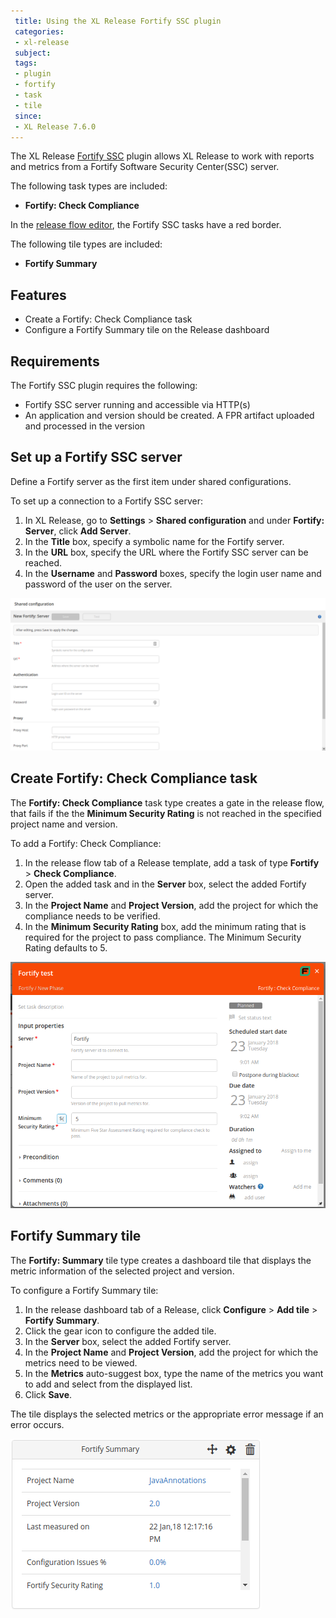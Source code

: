 ```yaml
---
 title: Using the XL Release Fortify SSC plugin
 categories:
 - xl-release
 subject:
 tags:
 - plugin
 - fortify
 - task
 - tile
 since:
 - XL Release 7.6.0
---
```


The XL Release [Fortify SSC](https://software.microfocus.com/en-us/products/software-security-assurance-sdlc/overview) plugin allows XL Release to work with reports and metrics from a Fortify Software Security Center(SSC) server.

The following task types are included:

* **Fortify: Check Compliance**

In the [release flow editor](/xl-release/how-to/using-the-release-flow-editor.html), the Fortify SSC tasks have a red border.

The following tile types are included:

* **Fortify Summary**

## Features

* Create a Fortify: Check Compliance task
* Configure a Fortify Summary tile on the Release dashboard

## Requirements

The Fortify SSC plugin requires the following:

* Fortify SSC server running and accessible via HTTP(s)
* An application and version should be created. A FPR artifact uploaded and processed in the version

## Set up a Fortify SSC server

Define a Fortify server as the first item under shared configurations.

To set up a connection to a Fortify SSC server:

1. In XL Release, go to **Settings** > **Shared configuration** and under **Fortify: Server**, click **Add Server**.
1. In the **Title** box, specify a symbolic name for the Fortify server.
1. In the **URL** box, specify the URL where the Fortify SSC server can be reached.
1. In the **Username** and **Password** boxes, specify the login user name and password of the user on the server.

![Create Fortify SSC server](../images/xlr-fortify-ssc-plugin/add-fortify-server.png)

## Create Fortify: Check Compliance task

The **Fortify: Check Compliance** task type creates a gate in the release flow, that fails if the the **Minimum Security Rating** is not reached in the specified project name and version.

To add a Fortify: Check Compliance:

1. In the release flow tab of a Release template, add a task of type **Fortify** > **Check Compliance**.
1. Open the added task and in the **Server** box, select the added Fortify server.
1. In the **Project Name** and **Project Version**, add the project for which the compliance needs to be verified.
1. In the **Minimum Security Rating** box, add the minimum rating that is required for the project to pass compliance. The Minimum Security Rating defaults to 5.

![Fortify Check Compliance task](../images/xlr-fortify-ssc-plugin/fortify-compliance-task.png)

## Fortify Summary tile

The **Fortify: Summary** tile type creates a dashboard tile that displays the metric information of the selected project and version.

To configure a Fortify Summary tile:

1. In the release dashboard tab of a Release, click **Configure** > **Add tile** > **Fortify Summary**.
1. Click the gear icon to configure the added tile.
1. In the **Server** box, select the added Fortify server.
1. In the **Project Name** and **Project Version**, add the project for which the metrics need to be viewed.
1. In the **Metrics** auto-suggest box, type the name of the metrics you want to add and select from the displayed list.
1. Click **Save**.

The tile displays the selected metrics or the appropriate error message if an error occurs.

![Fortify Summary tile](../images/xlr-fortify-ssc-plugin/fortify-summary-tile.png)
